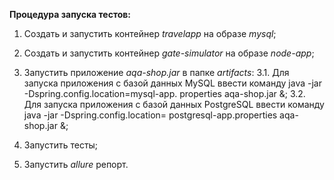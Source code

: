 **Процедура запуска тестов:**

1. Создать и запустить контейнер _travelapp_ на образе _mysql_;

2. Создать и запустить контейнер _gate-simulator_ на образе _node-app_;

3. Запустить приложение _aqa-shop.jar_ в папке _artifacts_:
3.1. Для запуска приложения с базой данных MySQL ввести команду java -jar -Dspring.config.location=mysql-app.
properties aqa-shop.jar &;
3.2. Для запуска приложения с базой данных PostgreSQL ввести команду java -jar -Dspring.config.location=
postgresql-app.properties aqa-shop.jar &;

4. Запустить тесты;

5. Запустить _allure_ репорт.